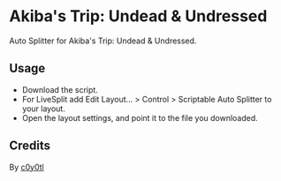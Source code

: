 # Akiba's Trip: Undead & Undressed
Auto Splitter for Akiba's Trip: Undead &amp; Undressed.
## Usage
* Download the script.
* For LiveSplit add Edit Layout... > Control > Scriptable Auto Splitter to your layout.
* Open the layout settings, and point it to the file you downloaded.
## Credits
By [c0y0tl](https://www.twitch.tv/c0y0tl)

